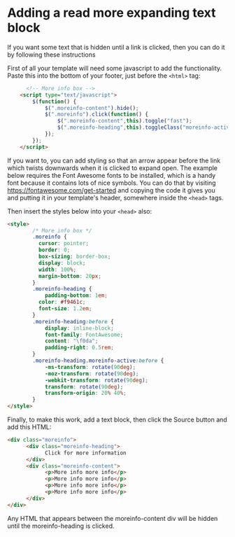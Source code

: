 # Adding a read more expanding text block

If you want some text that is hidden until a link is clicked, then you can do it by following these instructions

First of all your template will need some javascript to add the functionality. Paste this into the bottom of your footer, just before the `<html>` tag:

```html
      <!-- More info box -->
    <script type="text/javascript">
    	$(function() {
            $(".moreinfo-content").hide();
            $(".moreinfo").click(function() {
                $(".moreinfo-content",this).toggle("fast");
    	        $(".moreinfo-heading",this).toggleClass("moreinfo-active"); 
    	    });      
    	});
    </script>
```

If you want to, you can add styling so that an arrow appear before the link which twists downwards when it is clicked to expand open. The example below requires the Font Awesome fonts to be installed, which is a handy font because it contains lots of nice symbols. You can do that by visiting https://fontawesome.com/get-started and copying the code it gives you and putting it in your template's header, somewhere inside the `<head>` tags. 

Then insert the styles below into your `<head>` also:

```html
<style>
        /* More info box */
    	.moreinfo {
    	  cursor: pointer;
    	  border: 0;
    	  box-sizing: border-box;
    	  display: block;
    	  width: 100%;
    	  margin-bottom: 20px;
    	}
    	.moreinfo-heading {
    	    padding-bottom: 1em;
    	  color: #f9461c;
    	  font-size: 1.2em;
    	}
        .moreinfo-heading:before {
            display: inline-block;
            font-family: FontAwesome;
            content: "\f0da";
            padding-right: 0.5rem;
        }
    	.moreinfo-heading.moreinfo-active:before {
            -ms-transform: rotate(90deg);
            -moz-transform: rotate(90deg);
            -webkit-transform: rotate(90deg);
            transform: rotate(90deg);
            transform-origin: 20% 40%;
    	}
</style>
```

Finally, to make this work, add a text block, then click the Source button and add this HTML:

```html
<div class="moreinfo">
      <div class="moreinfo-heading">
            Click for more information
      </div>
      <div class="moreinfo-content">
            <p>More info more info</p>
            <p>More info more info</p>
            <p>More info more info</p>
            <p>More info more info</p>
      </div>
</div>
```

Any HTML that appears between the moreinfo-content div will be hidden until the moreinfo-heading is clicked.
